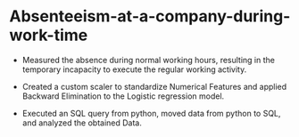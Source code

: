 # Absenteeism-at-a-company-during-work-time

- Measured the absence during normal working hours, resulting in the temporary incapacity to execute the regular working activity.

- Created a custom scaler to standardize Numerical Features and applied Backward Elimination to the Logistic regression model.

- Executed an SQL query from python, moved data from python to SQL, and analyzed the obtained Data.
